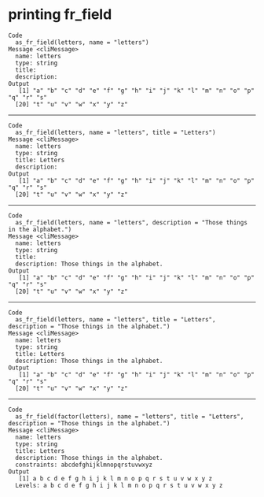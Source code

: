 # printing fr_field

    Code
      as_fr_field(letters, name = "letters")
    Message <cliMessage>
      name: letters
      type: string
      title:
      description:
    Output
       [1] "a" "b" "c" "d" "e" "f" "g" "h" "i" "j" "k" "l" "m" "n" "o" "p" "q" "r" "s"
      [20] "t" "u" "v" "w" "x" "y" "z"

---

    Code
      as_fr_field(letters, name = "letters", title = "Letters")
    Message <cliMessage>
      name: letters
      type: string
      title: Letters
      description:
    Output
       [1] "a" "b" "c" "d" "e" "f" "g" "h" "i" "j" "k" "l" "m" "n" "o" "p" "q" "r" "s"
      [20] "t" "u" "v" "w" "x" "y" "z"

---

    Code
      as_fr_field(letters, name = "letters", description = "Those things in the alphabet.")
    Message <cliMessage>
      name: letters
      type: string
      title:
      description: Those things in the alphabet.
    Output
       [1] "a" "b" "c" "d" "e" "f" "g" "h" "i" "j" "k" "l" "m" "n" "o" "p" "q" "r" "s"
      [20] "t" "u" "v" "w" "x" "y" "z"

---

    Code
      as_fr_field(letters, name = "letters", title = "Letters", description = "Those things in the alphabet.")
    Message <cliMessage>
      name: letters
      type: string
      title: Letters
      description: Those things in the alphabet.
    Output
       [1] "a" "b" "c" "d" "e" "f" "g" "h" "i" "j" "k" "l" "m" "n" "o" "p" "q" "r" "s"
      [20] "t" "u" "v" "w" "x" "y" "z"

---

    Code
      as_fr_field(factor(letters), name = "letters", title = "Letters", description = "Those things in the alphabet.")
    Message <cliMessage>
      name: letters
      type: string
      title: Letters
      description: Those things in the alphabet.
      constraints: abcdefghijklmnopqrstuvwxyz
    Output
       [1] a b c d e f g h i j k l m n o p q r s t u v w x y z
      Levels: a b c d e f g h i j k l m n o p q r s t u v w x y z

